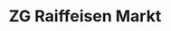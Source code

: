 ---
title: "ZG Raiffeisen Markt"
url: /furtwangen-im-schwarzwald/zg-raiffeisen-markt/
shop: Garten-Center
---